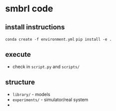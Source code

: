 # smbrl code

## install instructions
`conda create -f environment.yml`
`pip install -e .`

## execute
- check in `script.py` and `scripts/`

## structure
- `library/` - models
- `experiments/` - simulator/real system
- 
